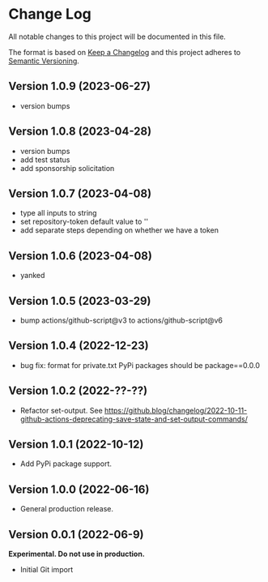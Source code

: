 # Change Log

All notable changes to this project will be documented in this file.

The format is based on [Keep a Changelog](http://keepachangelog.com/)
and this project adheres to [Semantic Versioning](http://semver.org/).

## Version 1.0.9 (2023-06-27)

- version bumps

## Version 1.0.8 (2023-04-28)

- version bumps
- add test status
- add sponsorship solicitation

## Version 1.0.7 (2023-04-08)

- type all inputs to string
- set repository-token default value to ''
- add separate steps depending on whether we have a token

## Version 1.0.6 (2023-04-08)

- yanked

## Version 1.0.5 (2023-03-29)

- bump actions/github-script@v3 to actions/github-script@v6

## Version 1.0.4 (2022-12-23)

- bug fix: format for private.txt PyPi packages should be package==0.0.0

## Version 1.0.2 (2022-??-??)

- Refactor set-output. See https://github.blog/changelog/2022-10-11-github-actions-deprecating-save-state-and-set-output-commands/

## Version 1.0.1 (2022-10-12)

- Add PyPi package support.

## Version 1.0.0 (2022-06-16)

- General production release.

## Version 0.0.1 (2022-06-9)

**Experimental. Do not use in production.**

- Initial Git import
